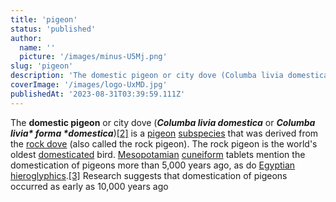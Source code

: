 ```yaml
---
title: 'pigeon'
status: 'published'
author:
  name: ''
  picture: '/images/minus-U5Mj.png'
slug: 'pigeon'
description: 'The domestic pigeon or city dove (Columba livia domestica or Columba livia* forma *domestica)[2] is a pigeon subspecies that was derived from the rock dove (also called the rock pigeon). The rock pigeon is the world''s oldest domesticated bird. Mesopotamian cuneiform tablets mention the domestication of pigeons more than 5,000 years ago, as do Egyptian hieroglyphics.[3] Research suggests that domestication of pigeons occurred as early as 10,000 years ago'
coverImage: '/images/logo-UxMD.jpg'
publishedAt: '2023-08-31T03:39:59.111Z'
---
```


The **domestic pigeon** or city dove (***Columba livia domestica*** or ***Columba livia\* *forma* \*domestica***)[[2]](https://en.wikipedia.org/wiki/Domestic_pigeon#cite_note-2) is a [pigeon](https://en.wikipedia.org/wiki/Columbidae) [subspecies](https://en.wikipedia.org/wiki/Subspecies) that was derived from the [rock dove](https://en.wikipedia.org/wiki/Rock_dove) (also called the rock pigeon). The rock pigeon is the world's oldest [domesticated](https://en.wikipedia.org/wiki/Domesticated) bird. [Mesopotamian](https://en.wikipedia.org/wiki/Mesopotamia) [cuneiform](https://en.wikipedia.org/wiki/Cuneiform_script) tablets mention the domestication of pigeons more than 5,000 years ago, as do [Egyptian](https://en.wikipedia.org/wiki/Egypt) [hieroglyphics](https://en.wikipedia.org/wiki/Hieroglyph).[[3]](https://en.wikipedia.org/wiki/Domestic_pigeon#cite_note-Blechman-3) Research suggests that domestication of pigeons occurred as early as 10,000 years ago

